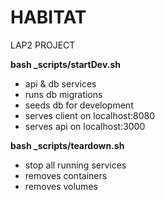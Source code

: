 # HABITAT
LAP2 PROJECT 

**bash _scripts/startDev.sh**
- api & db services
- runs db migrations
- seeds db for development
- serves client on localhost:8080
- serves api on localhost:3000

**bash _scripts/teardown.sh**
- stop all running services
- removes containers
- removes volumes